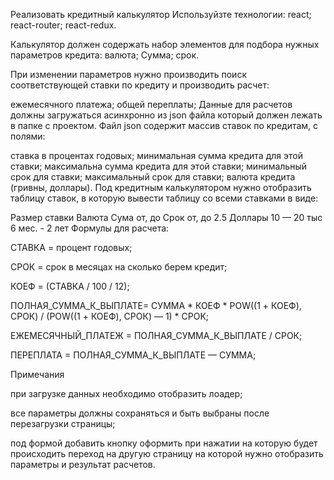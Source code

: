 Реализовать кредитный калькулятор
Используйзте технологии:
react;
react-router;
react-redux.

Калькулятор должен содержать набор элементов для подбора нужных параметров кредита:
валюта;
Cумма;
срок.

При изменении параметров нужно производить поиск соответствующей ставки по кредиту и производить расчет:

ежемесячного платежа;
общей переплаты;
Данные для расчетов должны загружаться асинхронно из json файла который должен лежать в папке с проектом.
Файл json содержит массив ставок по кредитам, с полями:

ставка в процентах годовых;
минимальная сумма кредита для этой ставки;
максимальна сумма кредита для этой ставки;
минимальный срок для ставки;
максимальный срок для ставки;
валюта кредита (гривны, доллары).
Под кредитным калькулятором нужно отобразить таблицу ставок, в которую вывести таблицу со всеми ставками в виде:

Размер ставки	Валюта	Сума от, до	Срок от, до
2.5	Доллары	10 — 20 тыс	6 мес. - 2 лет
Формулы для расчета:

СТАВКА = процент годовых;

СРОК = срок в месяцах на сколько берем кредит;

КОЕФ = (СТАВКА / 100 / 12);

ПОЛНАЯ_СУММА_К_ВЫПЛАТЕ= СУММА * КОЕФ * POW((1 + КОЕФ), СРОК) / (POW((1 + КОЕФ), СРОК) — 1) * СРОК;

ЕЖЕМЕСЯЧНЫЙ_ПЛАТЕЖ = ПОЛНАЯ_СУММА_К_ВЫПЛАТЕ / СРОК;

ПЕРЕПЛАТА = ПОЛНАЯ_СУММА_К_ВЫПЛАТЕ — СУММА;

Примечания

при загрузке данных необходимо отобразить лоадер;

все параметры должны сохраняться и быть выбраны после перезагрузки страницы;

под формой добавить кнопку оформить при нажатии на которую будет происходить переход на другую страницу на которой нужно отобразить параметры и результат расчетов.